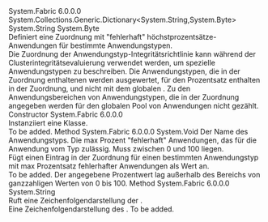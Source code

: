 <Type Name="ApplicationTypeHealthPolicyMap" FullName="System.Fabric.Health.ApplicationTypeHealthPolicyMap">
  <TypeSignature Language="C#" Value="public sealed class ApplicationTypeHealthPolicyMap : System.Collections.Generic.Dictionary&lt;string,byte&gt;" />
  <TypeSignature Language="ILAsm" Value=".class public auto ansi sealed beforefieldinit ApplicationTypeHealthPolicyMap extends System.Collections.Generic.Dictionary`2&lt;string, unsigned int8&gt;" />
  <TypeSignature Language="DocId" Value="T:System.Fabric.Health.ApplicationTypeHealthPolicyMap" />
  <TypeSignature Language="VB.NET" Value="Public NotInheritable Class ApplicationTypeHealthPolicyMap&#xA;Inherits Dictionary(Of String, Byte)" />
  <TypeSignature Language="F#" Value="type ApplicationTypeHealthPolicyMap = class&#xA;    inherit Dictionary&lt;string, byte&gt;" />
  <AssemblyInfo>
    <AssemblyName>System.Fabric</AssemblyName>
    <AssemblyVersion>6.0.0.0</AssemblyVersion>
  </AssemblyInfo>
  <Base>
    <BaseTypeName>System.Collections.Generic.Dictionary&lt;System.String,System.Byte&gt;</BaseTypeName>
    <BaseTypeArguments>
      <BaseTypeArgument TypeParamName="!0">System.String</BaseTypeArgument>
      <BaseTypeArgument TypeParamName="!1">System.Byte</BaseTypeArgument>
    </BaseTypeArguments>
  </Base>
  <Interfaces />
  <Docs>
    <summary>
      <para>
            Definiert eine Zuordnung mit "fehlerhaft" höchstprozentsätze-Anwendungen für bestimmte Anwendungstypen. 
            </para>
    </summary>
    <remarks>Die Zuordnung der Anwendungstyp-Integritätsrichtlinie kann während der Clusterintegritätsevaluierung verwendet werden, um spezielle Anwendungstypen zu beschreiben. Die Anwendungstypen, die in der Zuordnung enthaltenen werden ausgewertet, für den Prozentsatz enthalten in der Zuordnung, und nicht mit dem globalen <see cref="P:System.Fabric.Health.ClusterHealthPolicy.MaxPercentUnhealthyApplications" />.
            Zu den Anwendungsbereichen von Anwendungstypen, die in der Zuordnung angegeben werden für den globalen Pool von Anwendungen nicht gezählt.</remarks>
  </Docs>
  <Members>
    <Member MemberName=".ctor">
      <MemberSignature Language="C#" Value="public ApplicationTypeHealthPolicyMap ();" />
      <MemberSignature Language="ILAsm" Value=".method public hidebysig specialname rtspecialname instance void .ctor() cil managed" />
      <MemberSignature Language="DocId" Value="M:System.Fabric.Health.ApplicationTypeHealthPolicyMap.#ctor" />
      <MemberSignature Language="VB.NET" Value="Public Sub New ()" />
      <MemberType>Constructor</MemberType>
      <AssemblyInfo>
        <AssemblyName>System.Fabric</AssemblyName>
        <AssemblyVersion>6.0.0.0</AssemblyVersion>
      </AssemblyInfo>
      <Parameters />
      <Docs>
        <summary>
          <para>
            Instanziiert eine <see cref="T:System.Fabric.Health.ApplicationTypeHealthPolicyMap" /> Klasse.
            </para>
        </summary>
        <remarks>To be added.</remarks>
      </Docs>
    </Member>
    <Member MemberName="Add">
      <MemberSignature Language="C#" Value="public void Add (string appTypeName, byte value);" />
      <MemberSignature Language="ILAsm" Value=".method public hidebysig instance void Add(string appTypeName, unsigned int8 value) cil managed" />
      <MemberSignature Language="DocId" Value="M:System.Fabric.Health.ApplicationTypeHealthPolicyMap.Add(System.String,System.Byte)" />
      <MemberSignature Language="VB.NET" Value="Public Sub Add (appTypeName As String, value As Byte)" />
      <MemberSignature Language="F#" Value="override this.Add : string * byte -&gt; unit" Usage="applicationTypeHealthPolicyMap.Add (appTypeName, value)" />
      <MemberType>Method</MemberType>
      <AssemblyInfo>
        <AssemblyName>System.Fabric</AssemblyName>
        <AssemblyVersion>6.0.0.0</AssemblyVersion>
      </AssemblyInfo>
      <ReturnValue>
        <ReturnType>System.Void</ReturnType>
      </ReturnValue>
      <Parameters>
        <Parameter Name="appTypeName" Type="System.String" />
        <Parameter Name="value" Type="System.Byte" />
      </Parameters>
      <Docs>
        <param name="appTypeName">
          <para>Der Name des Anwendungstyps.</para>
        </param>
        <param name="value">
          <para>Die max Prozent "fehlerhaft" Anwendungen, das für die Anwendung vom Typ zulässig. Muss zwischen 0 und 100 liegen.</para>
        </param>
        <summary>
          <para>
            Fügt einen Eintrag in der Zuordnung für einen bestimmten Anwendungstyp mit max Prozentsatz fehlerhafter Anwendungen als Wert an.
            </para>
        </summary>
        <remarks>To be added.</remarks>
        <exception cref="T:System.ArgumentOutOfRangeException">
          <para>Der angegebene Prozentwert lag außerhalb des Bereichs von ganzzahligen Werten von 0 bis 100.</para>
        </exception>
      </Docs>
    </Member>
    <Member MemberName="ToString">
      <MemberSignature Language="C#" Value="public override string ToString ();" />
      <MemberSignature Language="ILAsm" Value=".method public hidebysig virtual instance string ToString() cil managed" />
      <MemberSignature Language="DocId" Value="M:System.Fabric.Health.ApplicationTypeHealthPolicyMap.ToString" />
      <MemberSignature Language="VB.NET" Value="Public Overrides Function ToString () As String" />
      <MemberSignature Language="F#" Value="override this.ToString : unit -&gt; string" Usage="applicationTypeHealthPolicyMap.ToString " />
      <MemberType>Method</MemberType>
      <AssemblyInfo>
        <AssemblyName>System.Fabric</AssemblyName>
        <AssemblyVersion>6.0.0.0</AssemblyVersion>
      </AssemblyInfo>
      <ReturnValue>
        <ReturnType>System.String</ReturnType>
      </ReturnValue>
      <Parameters />
      <Docs>
        <summary>
            Ruft eine Zeichenfolgendarstellung der <see cref="T:System.Fabric.Health.ApplicationTypeHealthPolicyMap" />.
            </summary>
        <returns>Eine Zeichenfolgendarstellung des <see cref="T:System.Fabric.Health.ApplicationTypeHealthPolicyMap" />.</returns>
        <remarks>To be added.</remarks>
      </Docs>
    </Member>
  </Members>
</Type>
